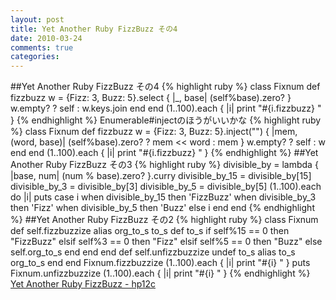 ```yaml
---
layout: post
title: Yet Another Ruby FizzBuzz その4
date: 2010-03-24
comments: true
categories:
---
```


##Yet Another Ruby FizzBuzz その4
{% highlight ruby %}
class Fixnum
  def fizzbuzz
    w = {Fizz: 3, Buzz: 5}.select { |_, base| (self%base).zero? }
    w.empty? ? self : w.keys.join
  end
end
(1..100).each { |i| print "#{i.fizzbuzz} " }
{% endhighlight %}
Enumerable#injectのほうがいいかな
{% highlight ruby %}
class Fixnum
  def fizzbuzz
    w = {Fizz: 3, Buzz: 5}.inject("") { |mem, (word, base)| (self%base).zero? ? mem << word : mem }
    w.empty? ? self : w
  end
end
(1..100).each { |i| print "#{i.fizzbuzz} " }
{% endhighlight %}
##Yet Another Ruby FizzBuzz その3
{% highlight ruby %}
divisible_by = lambda { |base, num| (num % base).zero? }.curry
divisible_by_15 = divisible_by[15]
divisible_by_3 = divisible_by[3]
divisible_by_5 = divisible_by[5]
(1..100).each do |i|
  puts case i
       when divisible_by_15 then 'FizzBuzz'
       when divisible_by_3 then 'Fizz'
       when divisible_by_5 then 'Buzz'
       else i
       end
end
{% endhighlight %}
##Yet Another Ruby FizzBuzz その2
{% highlight ruby %}
class Fixnum
  def self.fizzbuzzize
    alias org_to_s to_s
    def to_s
      if    self%15 == 0 then "FizzBuzz"
      elsif self%3  == 0 then "Fizz"
      elsif self%5  == 0 then "Buzz"
      else self.org_to_s
      end
    end
  end
  def self.unfizzbuzzize
    undef to_s
    alias to_s org_to_s
  end
end
Fixnum.fizzbuzzize
(1..100).each { |i| print "#{i} " }
puts
Fixnum.unfizzbuzzize
(1..100).each { |i| print "#{i} " }
{% endhighlight %}
[Yet Another Ruby FizzBuzz - hp12c](http://d.hatena.ne.jp/keyesberry/20100318/p1)